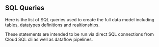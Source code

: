 ## SQL Queries

Here is the list of SQL queries used to create the full data model including tables, datatypes definitions and realtionships.

These statements are intended to be run via direct SQL connections from Cloud SQL cli as well as dataflow pipelines.